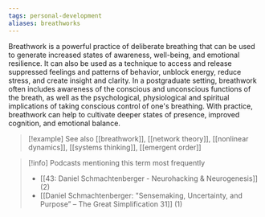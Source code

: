 ```yaml
---
tags: personal-development
aliases: breathworks
---
```


Breathwork is a powerful practice of deliberate breathing that can be used to generate increased states of awareness, well-being, and emotional resilience. It can also be used as a technique to access and release suppressed feelings and patterns of behavior, unblock energy, reduce stress, and create insight and clarity. In a postgraduate setting, breathwork often includes awareness of the conscious and unconscious functions of the breath, as well as the psychological, physiological and spiritual implications of taking conscious control of one's breathing. With practice, breathwork can help to cultivate deeper states of presence, improved cognition, and emotional balance.

> [!example] See also
> [[breathwork]], [[network theory]], [[nonlinear dynamics]], [[systems thinking]], [[emergent order]]

> [!info] Podcasts mentioning this term most frequently
> * [[43: Daniel Schmachtenberger - Neurohacking & Neurogenesis]] (2)
> * [[Daniel Schmachtenberger: "Sensemaking, Uncertainty, and Purpose” – The Great Simplification 31]] (1)